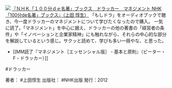 
[![](https://images-fe.ssl-images-amazon.com/images/I/41SPm367VML._SL160_.jpg)](http://www.amazon.co.jp/exec/obidos/ASIN/B008V94468/choiyaki81-22/ref=nosim)
[『ＮＨＫ「１００分ｄｅ名著」ブックス　ドラッカー　マネジメント NHK「100分de名著」ブックス』（上田 惇生）](http://www.amazon.co.jp/exec/obidos/ASIN/B008V94468/choiyaki81-22/ref=nosim)
「もしドラ」をオーディオブックで聴き、今一度ドラッカーのマネジメントについて学びたくなったので購入。
一気に読了。「マネジメント」を中心に据え、ドラッカーの他の著書の「経営者の条件」や「イノベーションと企業家精神」にも触れながら、それらの中心的な部分を解説しているという感じ。サクッと読めて、学びも多い一冊やな、と思った。

- [[MM読了『マネジメント［エッセンシャル版］ - 基本と原則』（ピーター・F・ドラッカー）]]

#ドラッカー 

著者： #上田惇生 
出版社： #NHK出版
発行：2012
